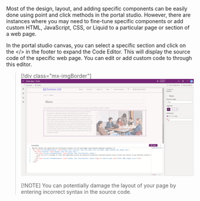 Most of the design, layout, and adding specific components can be easily done using point and click methods in the portal studio. However, there are instances where you may need to fine-tune specific components or add custom HTML, JavaScript, CSS, or Liquid to a particular page or section of a web page.

In the portal studio canvas, you can select a specific section and click on the </> in the footer to expand the Code Editor. This will display the source code of the specific web page.  You can edit or add custom code to through this editor.

> [!div class="mx-imgBorder"]
> [![Custom Code Editor](../media/4-custom-code-editor-ss.png)](../media/4-custom-code-editor-ss.png#lightbox)
> 
> [!NOTE] 
> You can potentially damage the layout of your page by entering incorrect syntax in the source code.
